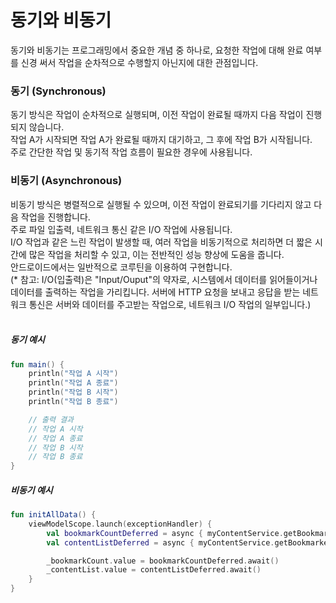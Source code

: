 # 동기와 비동기
동기와 비동기는 프로그래밍에서 중요한 개념 중 하나로, 요청한 작업에 대해 완료 여부를 신경 써서 작업을 순차적으로 수행할지 아닌지에 대한 관점입니다.<br>

### 동기 (Synchronous)
동기 방식은 작업이 순차적으로 실행되며, 이전 작업이 완료될 때까지 다음 작업이 진행되지 않습니다.<br>
작업 A가 시작되면 작업 A가 완료될 때까지 대기하고, 그 후에 작업 B가 시작됩니다.<br>
주로 간단한 작업 및 동기적 작업 흐름이 필요한 경우에 사용됩니다.

### 비동기 (Asynchronous)
비동기 방식은 병렬적으로 실행될 수 있으며, 이전 작업이 완료되기를 기다리지 않고 다음 작업을 진행합니다.<br>
주로 파일 입출력, 네트워크 통신 같은 I/O 작업에 사용됩니다.<br>
I/O 작업과 같은 느린 작업이 발생할 때, 여러 작업을 비동기적으로 처리하면 더 짧은 시간에 많은 작업을 처리할 수 있고, 이는 전반적인 성능 향상에 도움을 줍니다.<br>
안드로이드에서는 일반적으로 코루틴을 이용하여 구현합니다.<br>
(* 참고: I/O(입출력)은 "Input/Ouput"의 약자로, 시스템에서 데이터를 읽어들이거나 데이터를 출력하는 작업을 가리킵니다. 서버에 HTTP 요청을 보내고 응답을 받는 네트워크 통신은 서버와 데이터를 주고받는 작업으로, 네트워크 I/O 작업의 일부입니다.)
<br>
<br>

##### 동기 예시
``` kotlin
fun main() {
    println("작업 A 시작")
    println("작업 A 종료")
    println("작업 B 시작")
    println("작업 B 종료")

    // 출력 결과
    // 작업 A 시작
    // 작업 A 종료
    // 작업 B 시작
    // 작업 B 종료
}
```
##### 비동기 예시
``` kotlin
fun initAllData() {
    viewModelScope.launch(exceptionHandler) {
        val bookmarkCountDeferred = async { myContentService.getBookmarkedCount() }
        val contentListDeferred = async { myContentService.getBookmarkedContents(page) }

        _bookmarkCount.value = bookmarkCountDeferred.await()
        _contentList.value = contentListDeferred.await()
    }
}
```
